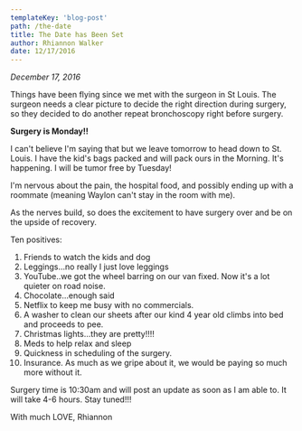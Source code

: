 ```yaml
---
templateKey: 'blog-post'
path: /the-date
title: The Date has Been Set
author: Rhiannon Walker
date: 12/17/2016
---
```


_December 17, 2016_

Things have been flying since we met with the surgeon in St Louis.  The surgeon needs a clear picture to decide the right direction during surgery, so they decided to do another repeat bronchoscopy right before surgery.

**Surgery is Monday!!**

I can't believe I'm saying that but we leave tomorrow to head down to St. Louis.  I have the kid's bags packed and will pack ours in the Morning.  It's happening.  I will be tumor free by Tuesday!

I'm nervous about the pain, the hospital food, and possibly ending up with a roommate (meaning Waylon can't stay in the room with me).

As the nerves build, so does the excitement to have surgery over and be on the upside of recovery.

Ten positives:

1. Friends to watch the kids and dog
2.  Leggings...no really I just love leggings
3.  YouTube..we got the wheel barring on our van fixed.  Now it's a lot quieter on road noise.
4.  Chocolate...enough said
5.  Netflix to keep me busy with no commercials.
6.  A washer to clean our sheets after our kind 4 year old climbs into bed and proceeds to pee.
7.  Christmas lights...they are pretty!!!!
8.  Meds to help relax and sleep
9.  Quickness in scheduling of the surgery.
10.  Insurance.  As much as we gripe about it, we would be paying so much more without it.

Surgery time is 10:30am and will post an update as soon as I am able to.  It will take 4-6 hours.  Stay tuned!!!

With much LOVE,
Rhiannon